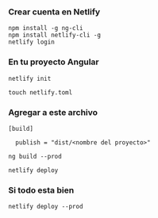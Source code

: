 ### Crear cuenta en Netlify

```
npm install -g ng-cli
npm install netlify-cli -g
netlify login
```

### En tu proyecto Angular

```
netlify init

touch netlify.toml

```

### Agregar a este archivo

```
[build]

  publish = "dist/<nombre del proyecto>"

ng build --prod

netlify deploy
```

### Si todo esta bien

```netlify deploy --prod```


